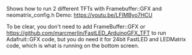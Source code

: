 Shows how to run 2 different TFTs with Framebuffer::GFX and neomatrix_config.h
Demo: https://youtu.be/LFIMByo7HCU

To be clear, you don't need to add FrameBuffer::GFX or https://github.com/marcmerlin/FastLED_ArduinoGFX_TFT
to run Adafruit::GFX code, but you do need it for 24bit FastLED and LEDMatrix code, which is what is running
on the bottom screen.
